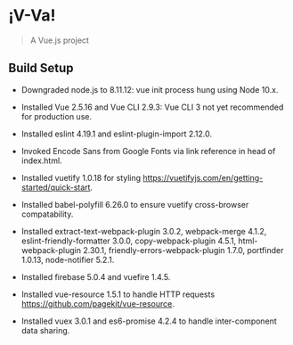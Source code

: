 # ¡V-Va!

> A Vue.js project

## Build Setup

* Downgraded node.js to 8.11.12: vue init process hung using Node 10.x.

* Installed Vue 2.5.16 and Vue CLI 2.9.3: Vue CLI 3 not yet recommended for production use.

* Installed eslint 4.19.1 and eslint-plugin-import 2.12.0.

* Invoked Encode Sans from Google Fonts via link reference in head of index.html.

* Installed vuetify 1.0.18 for styling <https://vuetifyjs.com/en/getting-started/quick-start>.

* Installed babel-polyfill 6.26.0 to ensure vuetify cross-browser compatability.

* Installed extract-text-webpack-plugin 3.0.2, webpack-merge 4.1.2, eslint-friendly-formatter 3.0.0, copy-webpack-plugin 4.5.1, html-webpack-plugin 2.30.1, friendly-errors-webpack-plugin 1.7.0, portfinder 1.0.13, node-notifier 5.2.1.

* Installed firebase 5.0.4 and vuefire 1.4.5.

* Installed vue-resource 1.5.1 to handle HTTP requests <https://github.com/pagekit/vue-resource>.

* Installed vuex 3.0.1 and es6-promise 4.2.4 to handle inter-component data sharing.
